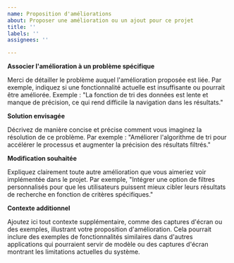 ```yaml
---
name: Proposition d'améliorations
about: Proposer une amélioration ou un ajout pour ce projet
title: ''
labels: ''
assignees: ''

---
```


**Associer l'amélioration à un problème spécifique**

Merci de détailler le problème auquel l'amélioration proposée est liée. Par exemple, indiquez si une fonctionnalité actuelle est insuffisante ou pourrait être améliorée. Exemple : "La fonction de tri des données est lente et manque de précision, ce qui rend difficile la navigation dans les résultats."

**Solution envisagée**

Décrivez de manière concise et précise comment vous imaginez la résolution de ce problème. Par exemple : "Améliorer l'algorithme de tri pour accélérer le processus et augmenter la précision des résultats filtrés."

**Modification souhaitée**

Expliquez clairement toute autre amélioration que vous aimeriez voir implémentée dans le projet. Par exemple, "Intégrer une option de filtres personnalisés pour que les utilisateurs puissent mieux cibler leurs résultats de recherche en fonction de critères spécifiques."

**Contexte additionnel**

Ajoutez ici tout contexte supplémentaire, comme des captures d'écran ou des exemples, illustrant votre proposition d'amélioration. Cela pourrait inclure des exemples de fonctionnalités similaires dans d'autres applications qui pourraient servir de modèle ou des captures d'écran montrant les limitations actuelles du système.